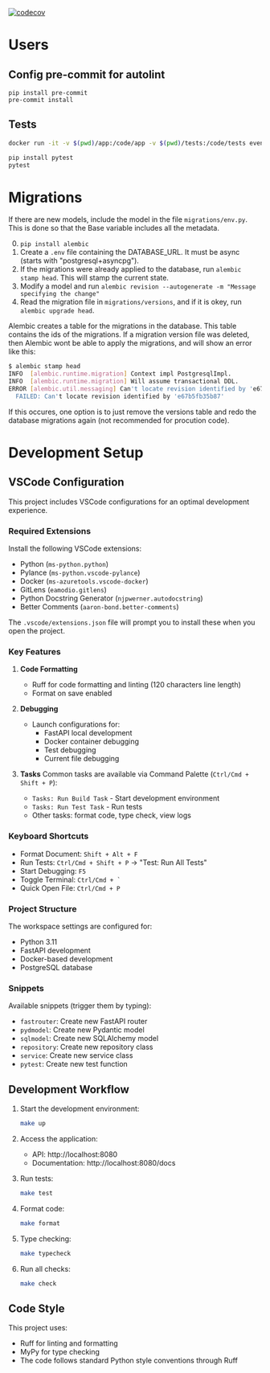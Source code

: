[![codecov](https://codecov.io/gh/EvenTITO/backend/graph/badge.svg?token=8HYPP8CZJ6)](https://codecov.io/gh/EvenTITO/backend)

# Users

## Config pre-commit for autolint
```
pip install pre-commit
pre-commit install
```

## Tests
```bash
docker run -it -v $(pwd)/app:/code/app -v $(pwd)/tests:/code/tests eventito:latest bash
```

```bash
pip install pytest
pytest
```


# Migrations

If there are new models, include the model in the file `migrations/env.py`. This is done so that the Base variable includes all the metadata.

0. `pip install alembic`
1. Create a `.env` file containing the DATABASE_URL. It must be async (starts with "postgresql+asyncpg").
2. If the migrations were already applied to the database, run `alembic stamp head`. This will stamp the current state.
3. Modify a model and run  `alembic revision --autogenerate -m "Message specifying the change"`
4. Read the migration file in `migrations/versions`, and if it is okey, run `alembic upgrade head`.


Alembic creates a table for the migrations in the database. This table contains the ids of the migrations. If a migration version file was deleted, then Alembic wont be able to apply the migrations, and will show an error like this:

```bash
$ alembic stamp head
INFO  [alembic.runtime.migration] Context impl PostgresqlImpl.
INFO  [alembic.runtime.migration] Will assume transactional DDL.
ERROR [alembic.util.messaging] Can't locate revision identified by 'e67b5fb35b87'
  FAILED: Can't locate revision identified by 'e67b5fb35b87'
```

If this occures, one option is to just remove the versions table and redo the database migrations again (not recommended for procution code).

# Development Setup

## VSCode Configuration
This project includes VSCode configurations for an optimal development experience.

### Required Extensions
Install the following VSCode extensions:
- Python (`ms-python.python`)
- Pylance (`ms-python.vscode-pylance`)
- Docker (`ms-azuretools.vscode-docker`)
- GitLens (`eamodio.gitlens`)
- Python Docstring Generator (`njpwerner.autodocstring`)
- Better Comments (`aaron-bond.better-comments`)

The `.vscode/extensions.json` file will prompt you to install these when you open the project.

### Key Features
1. **Code Formatting**
   - Ruff for code formatting and linting (120 characters line length)
   - Format on save enabled

2. **Debugging**
   - Launch configurations for:
     - FastAPI local development
     - Docker container debugging
     - Test debugging
     - Current file debugging

3. **Tasks**
   Common tasks are available via Command Palette (`Ctrl/Cmd + Shift + P`):
   - `Tasks: Run Build Task` - Start development environment
   - `Tasks: Run Test Task` - Run tests
   - Other tasks: format code, type check, view logs

### Keyboard Shortcuts
- Format Document: `Shift + Alt + F`
- Run Tests: `Ctrl/Cmd + Shift + P` -> "Test: Run All Tests"
- Start Debugging: `F5`
- Toggle Terminal: `` Ctrl/Cmd + ` ``
- Quick Open File: `Ctrl/Cmd + P`

### Project Structure
The workspace settings are configured for:
- Python 3.11
- FastAPI development
- Docker-based development
- PostgreSQL database

### Snippets
Available snippets (trigger them by typing):
- `fastrouter`: Create new FastAPI router
- `pydmodel`: Create new Pydantic model
- `sqlmodel`: Create new SQLAlchemy model
- `repository`: Create new repository class
- `service`: Create new service class
- `pytest`: Create new test function

## Development Workflow
1. Start the development environment:
   ```bash
   make up
   ```

2. Access the application:
   - API: http://localhost:8080
   - Documentation: http://localhost:8080/docs

3. Run tests:
   ```bash
   make test
   ```

4. Format code:
   ```bash
   make format
   ```

5. Type checking:
   ```bash
   make typecheck
   ```

6. Run all checks:
   ```bash
   make check
   ```

## Code Style

This project uses:
- Ruff for linting and formatting
- MyPy for type checking
- The code follows standard Python style conventions through Ruff
